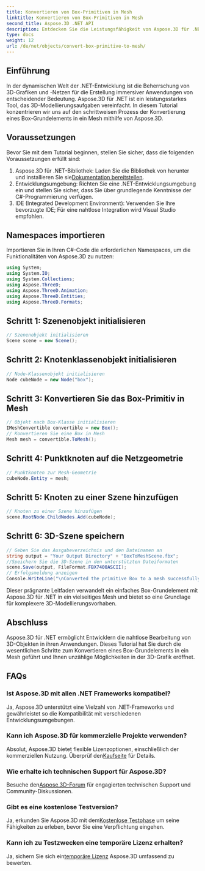 ```yaml
---
title: Konvertieren von Box-Primitiven in Mesh
linktitle: Konvertieren von Box-Primitiven in Mesh
second_title: Aspose.3D .NET API
description: Entdecken Sie die Leistungsfähigkeit von Aspose.3D für .NET! Konvertieren Sie Box-Primitive mühelos in vielseitige Mesh-Elemente. Erweitern Sie noch heute Ihr 3D-Grafikspiel.
type: docs
weight: 12
url: /de/net/objects/convert-box-primitive-to-mesh/
---
```

## Einführung
In der dynamischen Welt der .NET-Entwicklung ist die Beherrschung von 3D-Grafiken und -Netzen für die Erstellung immersiver Anwendungen von entscheidender Bedeutung. Aspose.3D für .NET ist ein leistungsstarkes Tool, das 3D-Modellierungsaufgaben vereinfacht. In diesem Tutorial konzentrieren wir uns auf den schrittweisen Prozess der Konvertierung eines Box-Grundelements in ein Mesh mithilfe von Aspose.3D.
## Voraussetzungen
Bevor Sie mit dem Tutorial beginnen, stellen Sie sicher, dass die folgenden Voraussetzungen erfüllt sind:
1.  Aspose.3D für .NET-Bibliothek: Laden Sie die Bibliothek von herunter und installieren Sie sie[Dokumentation bereitstellen](https://reference.aspose.com/3d/net/).
2. Entwicklungsumgebung: Richten Sie eine .NET-Entwicklungsumgebung ein und stellen Sie sicher, dass Sie über grundlegende Kenntnisse der C#-Programmierung verfügen.
3. IDE (Integrated Development Environment): Verwenden Sie Ihre bevorzugte IDE; Für eine nahtlose Integration wird Visual Studio empfohlen.
## Namespaces importieren
Importieren Sie in Ihren C#-Code die erforderlichen Namespaces, um die Funktionalitäten von Aspose.3D zu nutzen:
```csharp
using System;
using System.IO;
using System.Collections;
using Aspose.ThreeD;
using Aspose.ThreeD.Animation;
using Aspose.ThreeD.Entities;
using Aspose.ThreeD.Formats;
```
## Schritt 1: Szenenobjekt initialisieren
```csharp
// Szenenobjekt initialisieren
Scene scene = new Scene();
```
## Schritt 2: Knotenklassenobjekt initialisieren
```csharp
// Node-Klassenobjekt initialisieren
Node cubeNode = new Node("box");
```
## Schritt 3: Konvertieren Sie das Box-Primitiv in Mesh
```csharp
// Objekt nach Box-Klasse initialisieren
IMeshConvertible convertible = new Box();
// Konvertieren Sie eine Box in Mesh
Mesh mesh = convertible.ToMesh();
```
## Schritt 4: Punktknoten auf die Netzgeometrie
```csharp
// Punktknoten zur Mesh-Geometrie
cubeNode.Entity = mesh;
```
## Schritt 5: Knoten zu einer Szene hinzufügen
```csharp
// Knoten zu einer Szene hinzufügen
scene.RootNode.ChildNodes.Add(cubeNode);
```
## Schritt 6: 3D-Szene speichern
```csharp
// Geben Sie das Ausgabeverzeichnis und den Dateinamen an
string output = "Your Output Directory" + "BoxToMeshScene.fbx";
//Speichern Sie die 3D-Szene in den unterstützten Dateiformaten
scene.Save(output, FileFormat.FBX7400ASCII);
// Erfolgsmeldung anzeigen
Console.WriteLine("\nConverted the primitive Box to a mesh successfully.\nFile saved at " + output);
```
Dieser prägnante Leitfaden verwandelt ein einfaches Box-Grundelement mit Aspose.3D für .NET in ein vielseitiges Mesh und bietet so eine Grundlage für komplexere 3D-Modellierungsvorhaben.
## Abschluss
Aspose.3D für .NET ermöglicht Entwicklern die nahtlose Bearbeitung von 3D-Objekten in ihren Anwendungen. Dieses Tutorial hat Sie durch die wesentlichen Schritte zum Konvertieren eines Box-Grundelements in ein Mesh geführt und Ihnen unzählige Möglichkeiten in der 3D-Grafik eröffnet.
## FAQs
### Ist Aspose.3D mit allen .NET Frameworks kompatibel?
Ja, Aspose.3D unterstützt eine Vielzahl von .NET-Frameworks und gewährleistet so die Kompatibilität mit verschiedenen Entwicklungsumgebungen.
### Kann ich Aspose.3D für kommerzielle Projekte verwenden?
 Absolut, Aspose.3D bietet flexible Lizenzoptionen, einschließlich der kommerziellen Nutzung. Überprüf den[Kaufseite](https://purchase.aspose.com/buy) für Details.
### Wie erhalte ich technischen Support für Aspose.3D?
 Besuche den[Aspose.3D-Forum](https://forum.aspose.com/c/3d/18) für engagierten technischen Support und Community-Diskussionen.
### Gibt es eine kostenlose Testversion?
 Ja, erkunden Sie Aspose.3D mit dem[Kostenlose Testphase](https://releases.aspose.com/) um seine Fähigkeiten zu erleben, bevor Sie eine Verpflichtung eingehen.
### Kann ich zu Testzwecken eine temporäre Lizenz erhalten?
 Ja, sichern Sie sich ein[temporäre Lizenz](https://purchase.aspose.com/temporary-license/) Aspose.3D umfassend zu bewerten.